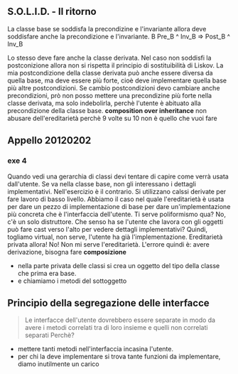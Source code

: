 ## S.O.L.I.D. - Il ritorno ##

La classe base se soddisfa la precondizine e l'invariante allora deve soddisfare anche la precondizione e l'invariante.
B  Pre_B ^ Inv_B => Post_B ^ Inv_B

Lo stesso deve fare anche la classe derivata. Nel caso non soddisfi la postconizione allora non si rispetta il principio di sostituibilità di Liskov. La mia postcondizione della classe derivata può anche essere diversa da quella base, ma deve essere più forte, cioè deve implementare quella base più altre postcondizioni. Se cambio postcondizioni devo cambiare anche precondizioni, prò non posso mettere
una precondizine più forte nella classe derivata, ma solo indebolirla, perchè l'utente è abituato alla precondizione della classe base.
**composition over inheritance** non abusare dell'ereditarietà perchè 9 volte su 10 non è quello che vuoi fare

## Appello 20120202 ##

### exe 4 ###

Quando vedi una gerarchia di classi devi tentare di capire come verrà usata dall'utente.  Se va nella classe base, non gli interessano i dettagli implementativi. Nell'esercizio è il contrario. Si utilizzano calssi derivate per fare lavoro di basso livello. Abbiamo il caso nel quale l'ereditarietà è usata per dare un pezzo di implementazione di base per dare un'implementazione più concreta che è l'interfaccia dell'utente.
Ti serve poliformismo qua? No, c'è un solo distruttore. Che senso ha se l'utente che lavora con gli oggetti può fare cast verso l'alto per vedere dettagli implementativi?
Quindi, togliamo virtual, non serve, l'utente ha già l'implementazione. Ereditarietà privata allora! No! Non mi serve l'ereditarietà.
L'errore quindi è: avere derivazione, bisogna fare **composizione**

* nella parte privata delle classi si crea un oggetto del tipo della classe che prima era base.
* e chiamiamo i metodi del sottoggetto

## Principio della segregazione delle interfacce ##
> Le interfacce dell'utente dovrebbero essere separate in modo da avere i metodi correlati tra di loro insieme e quelli non correlati separati
Perchè?
* mettere tanti metodi nell'interfaccia incasina l'utente.
* per chi la deve implementare si trova tante funzioni da implementare, diamo inutilmente un carico
